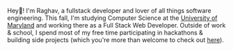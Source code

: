 Hey👋! I'm Raghav, a fullstack developer and lover of all things software engineering. This fall, I'm studying Computer Science at the [University of Maryland](https://umd.edu) and working there as a Full Stack Web Developer. Outside of work & school, I spend most of my free time participating in hackathons & building side projects (which you're more than welcome to check out [here](/projects)).

